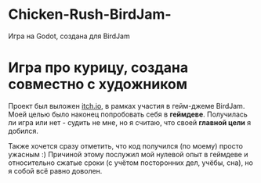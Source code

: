 # Chicken-Rush-BirdJam-
Игра на Godot, создана для BirdJam

# Игра про курицу, создана совместно с художником

Проект был выложен [itch.io](https://deahesi.itch.io/chickenrush), в рамках участия в гейм-джеме BirdJam. Моей целью было наконец попробовать себя в **геймдеве**. Получилась ли игра или нет - судить не мне, но я считаю, что своей **главной цели** я добился. 

Также хочется сразу отметить, что код получился (по моему) просто ужасным :)
Причиной этому послужил мой нулевой опыт в геймдеве и относительно сжатые сроки (с учётом посторонних дел, учёбы, сна), но я собой всё равно доволен.
